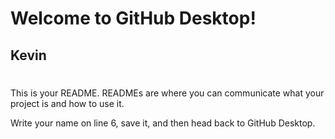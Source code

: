 # Welcome to GitHub Desktop!
## Kevin
#
This is your README. READMEs are where you can communicate what your project is and how to use it.

Write your name on line 6, save it, and then head back to GitHub Desktop.
